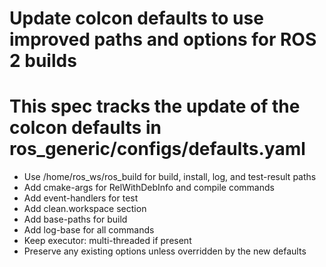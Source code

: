 # Update colcon defaults to use improved paths and options for ROS 2 builds
# This spec tracks the update of the colcon defaults in ros_generic/configs/defaults.yaml

- Use /home/ros_ws/ros_build for build, install, log, and test-result paths
- Add cmake-args for RelWithDebInfo and compile commands
- Add event-handlers for test
- Add clean.workspace section
- Add base-paths for build
- Add log-base for all commands
- Keep executor: multi-threaded if present
- Preserve any existing options unless overridden by the new defaults
